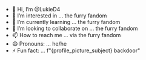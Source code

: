 - 👋 Hi, I’m @LukieD4
- 👀 I’m interested in ... the furry fandom
- 🌱 I’m currently learning ... the furry fandom
- 💞️ I’m looking to collaborate on ... the furry fandom
- 📫 How to reach me ... via the furry fandom
- 😄 Pronouns: ... he/he
- ⚡ Fun fact: ... f"{profile_picture_subject} backdoor"

<!---
LukieD4/LukieD4 is a ✨ special ✨ repository because its `README.md` (this file) appears on your GitHub profile.
You can click the Preview link to take a look at your changes.
--->

